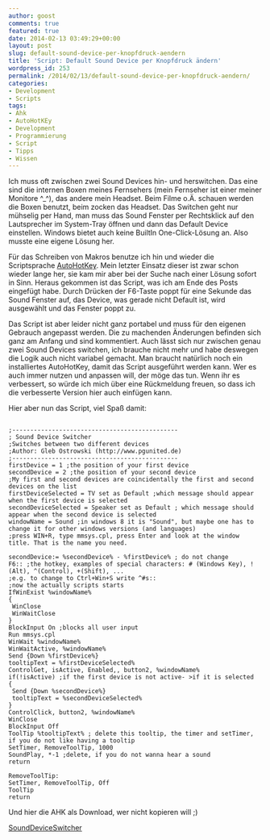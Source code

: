 ```yaml
---
author: goost
comments: true
featured: true
date: 2014-02-13 03:49:29+00:00
layout: post
slug: default-sound-device-per-knopfdruck-aendern
title: 'Script: Default Sound Device per Knopfdruck ändern'
wordpress_id: 253
permalink: /2014/02/13/default-sound-device-per-knopfdruck-aendern/
categories:
- Development
- Scripts
tags:
- Ahk
- AutoHotKEy
- Development
- Programmierung
- Script
- Tipps
- Wissen
---
```


Ich muss oft zwischen zwei Sound Devices hin- und herswitchen. Das eine sind die internen Boxen meines Fernsehers (mein Fernseher ist einer meiner Monitore ^_^), das andere mein Headset. Beim Filme o.Ä. schauen werden die Boxen benutzt, beim zocken das Headset. Das Switchen geht nur mühselig per Hand, man muss das Sound Fenster per Rechtsklick auf den Lautsprecher im System-Tray öffnen und dann das Default Device einstellen. Windows bietet auch keine BuiltIn One-Click-Lösung an. Also musste eine eigene Lösung her.

Für das Schreiben von Makros benutze ich hin und wieder die Scriptsprache [AutoHotKey](http://www.autohotkey.com/). Mein letzter Einsatz dieser ist zwar schon wieder lange her, sie kam mir aber bei der Suche nach einer Lösung sofort in Sinn. Heraus gekommen ist das Script, was ich am Ende des Posts eingefügt habe. Durch Drücken der F6-Taste poppt für eine Sekunde das Sound Fenster auf, das Device, was gerade nicht Default ist, wird ausgewählt und das Fenster poppt zu.

Das Script ist aber leider nicht ganz portabel und muss für den eigenen Gebrauch angepasst werden. Die zu machenden Änderungen befinden sich ganz am Anfang und sind kommentiert. Auch lässt sich nur zwischen genau zwei Sound Devices switchen, ich brauche nicht mehr und habe deswegen die Logik auch nicht variabel gemacht. Man braucht natürlich noch ein installiertes AutoHotKey, damit das Script ausgeführt werden kann. Wer es auch immer nutzen und anpassen will, der möge das tun. Wenn ihr es verbessert, so würde ich mich über eine Rückmeldung freuen, so dass ich die verbesserte Version hier auch einfügen kann.

Hier aber nun das Script, viel Spaß damit:

``` autohotkey

;----------------------------------------------
; Sound Device Switcher
;Switches between two different devices
;Author: Gleb Ostrowski (http://www.pgunited.de)
;----------------------------------------------
firstDevice = 1 ;the position of your first device
secondDevice = 2 ;the position of your second device
;My first and second devices are coincidentally the first and second devices on the list
firstDeviceSelected = TV set as Default ;which message should appear when the first device is selected
secondDeviceSelected = Speaker set as Default ; which message should appear when the second device is selected
windowName = Sound ;in windows 8 it is "Sound", but maybe one has to change it for other windows versions (and languages)
;press WIN+R, type mmsys.cpl, press Enter and look at the window title. That is the name you need.

secondDevice:= %secondDevice% - %firstDevice% ; do not change
F6:: ;the hotkey, examples of special characters: # (Windows Key), ! (Alt), ^(Control), +(Shift), ...
;e.g. to change to Ctrl+Win+S write ^#s::
;now the actually scripts starts
IfWinExist %windowName%
{
 WinClose
 WinWaitClose
}
BlockInput On ;blocks all user input
Run mmsys.cpl
WinWait %windowName%
WinWaitActive, %windowName%
Send {Down %firstDevice%}
tooltipText = %firstDeviceSelected%
ControlGet, isActive, Enabled,, button2, %windowName%
if(!isActive) ;if the first device is not active- >if it is selected
{
 Send {Down %secondDevice%}
 tooltipText = %secondDeviceSelected%
}
ControlClick, button2, %windowName%
WinClose
BlockInput Off
ToolTip %tooltipText% ; delete this tooltip, the timer and setTimer, if you do not like having a tooltip
SetTimer, RemoveToolTip, 1000
SoundPlay, *-1 ;delete, if you do not wanna hear a sound
return

RemoveToolTip:
SetTimer, RemoveToolTip, Off
ToolTip
return

```

Und hier die AHK als Download, wer nicht kopieren will ;)

[SoundDeviceSwitcher](http://www.pgunited.de/wp-content/uploads/2014/02/SoundDeviceSwitcher.ahk)
